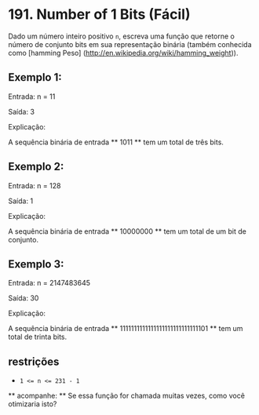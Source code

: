 # 191. Number of 1 Bits (Fácil)

Dado um número inteiro positivo `n`, escreva uma função que retorne o número de conjunto
bits em sua representação binária (também conhecida como [hamming
Peso] (http://en.wikipedia.org/wiki/hamming_weight)).

## Exemplo 1:

Entrada: n = 11

Saída: 3

Explicação:

A sequência binária de entrada ** 1011 ** tem um total de três bits.

## Exemplo 2:

Entrada: n = 128

Saída: 1

Explicação:

A sequência binária de entrada ** 10000000 ** tem um total de um bit de conjunto.

## Exemplo 3:

Entrada: n = 2147483645

Saída: 30

Explicação:

A sequência binária de entrada ** 1111111111111111111111111111101 ** tem um total de
trinta bits.

## restrições

* `1 <= n <= 231 - 1`

** acompanhe: ** Se essa função for chamada muitas vezes, como você otimizaria
isto?

